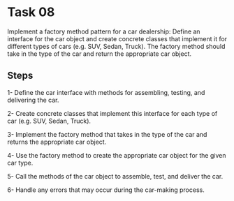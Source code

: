 # Task 08

Implement a factory method pattern for a car dealership: Define an interface for the car object and create concrete classes that implement it for different types of cars (e.g. SUV, Sedan, Truck). The factory method should take in the type of the car and return the appropriate car object.

## Steps

1- Define the car interface with methods for assembling, testing, and delivering the car.

2- Create concrete classes that implement this interface for each type of car (e.g. SUV, Sedan, Truck).

3- Implement the factory method that takes in the type of the car and returns the appropriate car object.

4- Use the factory method to create the appropriate car object for the given car type.

5- Call the methods of the car object to assemble, test, and deliver the car.

6- Handle any errors that may occur during the car-making process.